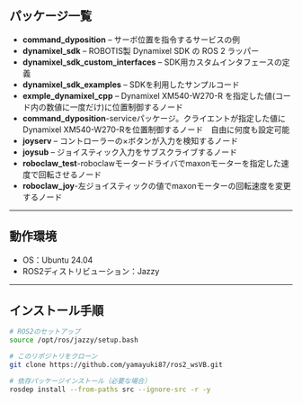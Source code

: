 
## パッケージ一覧

- **command_dyposition** – サーボ位置を指令するサービスの例
- **dynamixel_sdk** – ROBOTIS製 Dynamixel SDK の ROS 2 ラッパー
- **dynamixel_sdk_custom_interfaces** – SDK用カスタムインタフェースの定義
- **dynamixel_sdk_examples** – SDKを利用したサンプルコード
- **exmple_dynamixel_cpp** – Dynamixel XM540-W270-R を指定した値(コード内の数値に一度だけ)に位置制御するノード
- **command_dyposition**-serviceパッケージ。クライエントが指定した値に Dynamixel XM540-W270-Rを位置制御するノード　自由に何度も設定可能
- **joyserv** – コントローラーの×ボタンが入力を検知するノード
- **joysub** – ジョイスティック入力をサブスクライブするノード
- **roboclaw_test**-roboclawモータードライバでmaxonモーターを指定した速度で回転させるノード
- **roboclaw_joy**-左ジョイスティックの値でmaxonモーターの回転速度を変更するノード

---

## 動作環境

- OS：Ubuntu 24.04
- ROS2ディストリビューション：Jazzy

---

## インストール手順

```bash
# ROS2のセットアップ
source /opt/ros/jazzy/setup.bash

# このリポジトリをクローン
git clone https://github.com/yamayuki87/ros2_wsVB.git

# 依存パッケージインストール（必要な場合）
rosdep install --from-paths src --ignore-src -r -y
